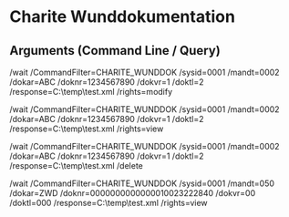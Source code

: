 # Charite Wunddokumentation



## Arguments (Command Line / Query)

/wait /CommandFilter=CHARITE_WUNDDOK /sysid=0001 /mandt=0002 /dokar=ABC /doknr=1234567890 /dokvr=1 /doktl=2 /response=C:\temp\test.xml /rights=modify

/wait /CommandFilter=CHARITE_WUNDDOK /sysid=0001 /mandt=0002 /dokar=ABC /doknr=1234567890 /dokvr=1 /doktl=2 /response=C:\temp\test.xml /rights=view

/wait /CommandFilter=CHARITE_WUNDDOK /sysid=0001 /mandt=0002 /dokar=ABC /doknr=1234567890 /dokvr=1 /doktl=2 /response=C:\temp\test.xml /delete

/wait /CommandFilter=CHARITE_WUNDDOK /sysid=0001 /mandt=050 /dokar=ZWD /doknr=0000000000000010023222840 /dokvr=00 /doktl=000 /response=C:\temp\test.xml /rights=view



